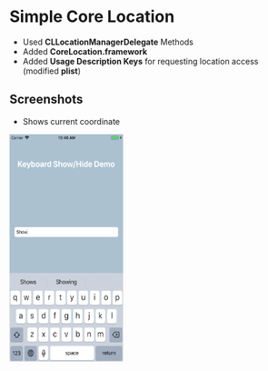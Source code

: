 # Simple Core Location 
- Used **CLLocationManagerDelegate** Methods 
- Added **CoreLocation.framework**
- Added **Usage Description Keys** for requesting location access (modified **plist**)



## Screenshots 
- Shows current coordinate 
<img src="https://github.com/jeminson/BASIC/blob/master/Keyboard_ShowHide/Screenshots/showKeyboard.png" width="200" height="400" />
